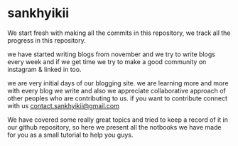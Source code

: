 # sankhyikii

We start fresh with making all the commits in this repository, we track all the progress in this repository.

we have started writing blogs from november and we try to write blogs every week and if we get time we try to make a good community on instagram & linked in too.

we are very initial days of our blogging site. we are learning more and more with every blog we write and also we appreciate collaborative approach of other peoples who are contributing to us. if you want to contribute connect with us contact.sankhyikii@gmail.com

We have covered some really great topics and tried to keep a record of it in our github repository, so here we present all the notbooks we have made for you as a small tutorial to help you guys.


